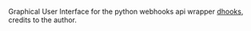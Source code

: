 Graphical User Interface for the python webhooks api wrapper [dhooks](https://github.com/kyb3r/dhooks), credits to the author. 